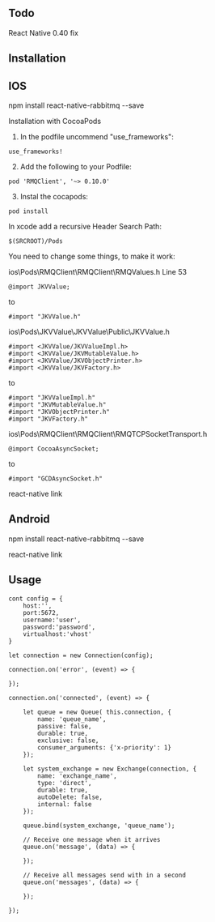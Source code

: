 ## Todo
React Native 0.40 fix



## Installation

## IOS

npm install react-native-rabbitmq --save

 Installation with CocoaPods

1. In the podfile uncommend "use_frameworks":

```
use_frameworks!
```
2. Add the following to your Podfile:

```
pod 'RMQClient', '~> 0.10.0'
```
3. Instal the cocapods:

```
pod install
```



In xcode add a recursive Header Search Path:
```
$(SRCROOT)/Pods
```


You need to change some things, to make it work:

ios\Pods\RMQClient\RMQClient\RMQValues.h Line 53
```
@import JKVValue;
```
to
```
#import "JKVValue.h"
```

ios\Pods\JKVValue\JKVValue\Public\JKVValue.h
```
#import <JKVValue/JKVValueImpl.h>
#import <JKVValue/JKVMutableValue.h>
#import <JKVValue/JKVObjectPrinter.h>
#import <JKVValue/JKVFactory.h>
```
to
```
#import "JKVValueImpl.h"
#import "JKVMutableValue.h"
#import "JKVObjectPrinter.h"
#import "JKVFactory.h"
```

ios\Pods\RMQClient\RMQClient\RMQTCPSocketTransport.h
```
@import CocoaAsyncSocket;
```
to
```
#import "GCDAsyncSocket.h"
```

react-native link


## Android 

npm install react-native-rabbitmq --save

react-native link


## Usage
```
cont config = {
	host:'', 
	port:5672, 
	username:'user', 
	password:'password', 
	virtualhost:'vhost'
}

let connection = new Connection(config);

connection.on('error', (event) => {

});

connection.on('connected', (event) => {

	let queue = new Queue( this.connection, {
		name: 'queue_name', 
		passive: false,
		durable: true, 
		exclusive: false,
		consumer_arguments: {'x-priority': 1}
	});

	let system_exchange = new Exchange(connection, {
		name: 'exchange_name', 
		type: 'direct', 
		durable: true, 
		autoDelete: false,
		internal: false
	});

	queue.bind(system_exchange, 'queue_name');
	
	// Receive one message when it arrives
	queue.on('message', (data) => {

	});
	
	// Receive all messages send with in a second
	queue.on('messages', (data) => {

	});

});
```

